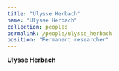 ```yaml
---
title: "Ulysse Herbach"
name: "Ulysse Herbach"
collection: peoples
permalink: /people/ulysse_herbach
position: "Permanent researcher"
---
```


**Ulysse Herbach**
